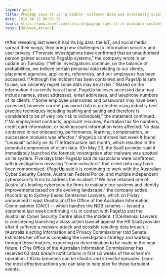 ```yaml
---
layout: post
title: ?PageUp says it is 'probable' customer data was externally accessed
date: 2018-06-12 00:02:12
tourl: https://www.zdnet.com/article/pageup-says-it-is-probable-customer-data-was-externally-accessed/
tags: [Malware,Attack]
---
```

 tAfter revealing last week it had As big data, the IoT, and social media spread their wings, they bring new challenges to information security and user privacy. t"Forensic investigations have confirmed that an unauthorised person gained access to PageUp systems," the company wrote in an update on Tuesday. t"While investigations continue, on the balance of probabilities, we believe certain personal data relating to our clients, placement agencies, applicants, references, and our employees has been accessed. t"Although the incident has been contained and PageUp is safe to use, we sincerely regret some data may be at risk." tBased on the information it currently has at hand, PageUp believes accessed data may include names, street addresses, email addresses, and telephone numbers of its clients. t"Some employee usernames and passwords may have been accessed, however current password data is protected using industry best practice techniques including hashing and salting and therefore is considered to be of very low risk to individuals," the statement continued. t"No employment contracts, applicant resumes, Australian tax file numbers, credit card information, or bank account information were affected. No data contained in our onboarding, performance, learning, compensation, or succession modules was affected." tPageUp confirmed last week it found "unusual" activity on its IT infrastructure last month, which resulted in the potential compromise of client data. tOn May 23, the SaaS provider said it immediately launched the forensic investigation after malware was spotted on its system. Five days later PageUp said its suspicions were confirmed, with investigations revealing "some indicators" that client data may have been compromised. tPageUp said it is continuing to work with the Australian Cyber Security Centre, Australian Federal Police, and multiple independent cybersecurity firms to address the incident. t"We have retained one of Australia's leading cybersecurity firms to evaluate our systems and identify improvements based on the evolving landscape," the company added. tAccording to Sydney-based Centennial Lawyers, which on Friday announced it wast tAustralia'stThe Office of the Australian Information Commissioner (OAIC) -- which handles the NDB scheme -- issued a statement last week confirming it is in contact with PageUp and the Australian Cyber Security Centre about the incident. t tCentennial Lawyers is considering launching a class action lawsuit against the HR SaaS provider after it suffered a malware attack and possible resulting data breach. t tAustralia's acting Information and Privacy Commissioner told Senate Estimates her office is compiling the investigation strategy and working through those matters, expecting no determination to be made in the near future. t tThe Office of the Australian Information Commissioner has received 63 data breach notifications in first six weeks of the scheme's operation. t tData breaches can be chaotic and stressful episodes. Learn the most effective actions you can take to help plan for these turbulent events.